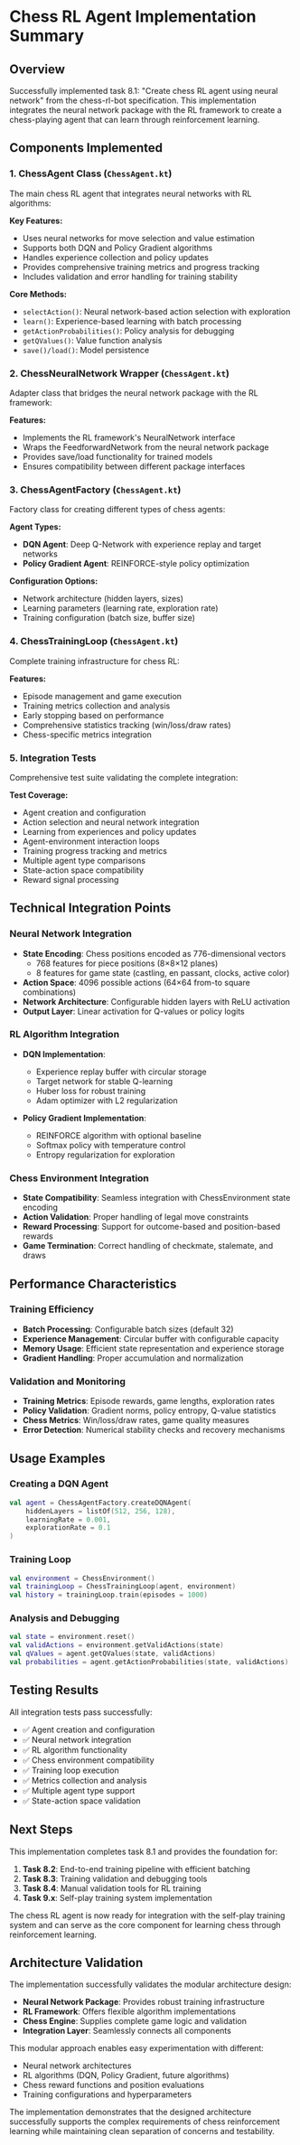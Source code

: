 # Chess RL Agent Implementation Summary

## Overview

Successfully implemented task 8.1: "Create chess RL agent using neural network" from the chess-rl-bot specification. This implementation integrates the neural network package with the RL framework to create a chess-playing agent that can learn through reinforcement learning.

## Components Implemented

### 1. ChessAgent Class (`ChessAgent.kt`)

The main chess RL agent that integrates neural networks with RL algorithms:

**Key Features:**
- Uses neural networks for move selection and value estimation
- Supports both DQN and Policy Gradient algorithms
- Handles experience collection and policy updates
- Provides comprehensive training metrics and progress tracking
- Includes validation and error handling for training stability

**Core Methods:**
- `selectAction()`: Neural network-based action selection with exploration
- `learn()`: Experience-based learning with batch processing
- `getActionProbabilities()`: Policy analysis for debugging
- `getQValues()`: Value function analysis
- `save()/load()`: Model persistence

### 2. ChessNeuralNetwork Wrapper (`ChessAgent.kt`)

Adapter class that bridges the neural network package with the RL framework:

**Features:**
- Implements the RL framework's NeuralNetwork interface
- Wraps the FeedforwardNetwork from the neural network package
- Provides save/load functionality for trained models
- Ensures compatibility between different package interfaces

### 3. ChessAgentFactory (`ChessAgent.kt`)

Factory class for creating different types of chess agents:

**Agent Types:**
- **DQN Agent**: Deep Q-Network with experience replay and target networks
- **Policy Gradient Agent**: REINFORCE-style policy optimization

**Configuration Options:**
- Network architecture (hidden layers, sizes)
- Learning parameters (learning rate, exploration rate)
- Training configuration (batch size, buffer size)

### 4. ChessTrainingLoop (`ChessAgent.kt`)

Complete training infrastructure for chess RL:

**Features:**
- Episode management and game execution
- Training metrics collection and analysis
- Early stopping based on performance
- Comprehensive statistics tracking (win/loss/draw rates)
- Chess-specific metrics integration

### 5. Integration Tests

Comprehensive test suite validating the complete integration:

**Test Coverage:**
- Agent creation and configuration
- Action selection and neural network integration
- Learning from experiences and policy updates
- Agent-environment interaction loops
- Training progress tracking and metrics
- Multiple agent type comparisons
- State-action space compatibility
- Reward signal processing

## Technical Integration Points

### Neural Network Integration

- **State Encoding**: Chess positions encoded as 776-dimensional vectors
  - 768 features for piece positions (8×8×12 planes)
  - 8 features for game state (castling, en passant, clocks, active color)
- **Action Space**: 4096 possible actions (64×64 from-to square combinations)
- **Network Architecture**: Configurable hidden layers with ReLU activation
- **Output Layer**: Linear activation for Q-values or policy logits

### RL Algorithm Integration

- **DQN Implementation**: 
  - Experience replay buffer with circular storage
  - Target network for stable Q-learning
  - Huber loss for robust training
  - Adam optimizer with L2 regularization

- **Policy Gradient Implementation**:
  - REINFORCE algorithm with optional baseline
  - Softmax policy with temperature control
  - Entropy regularization for exploration

### Chess Environment Integration

- **State Compatibility**: Seamless integration with ChessEnvironment state encoding
- **Action Validation**: Proper handling of legal move constraints
- **Reward Processing**: Support for outcome-based and position-based rewards
- **Game Termination**: Correct handling of checkmate, stalemate, and draws

## Performance Characteristics

### Training Efficiency

- **Batch Processing**: Configurable batch sizes (default 32)
- **Experience Management**: Circular buffer with configurable capacity
- **Memory Usage**: Efficient state representation and experience storage
- **Gradient Handling**: Proper accumulation and normalization

### Validation and Monitoring

- **Training Metrics**: Episode rewards, game lengths, exploration rates
- **Policy Validation**: Gradient norms, policy entropy, Q-value statistics
- **Chess Metrics**: Win/loss/draw rates, game quality measures
- **Error Detection**: Numerical stability checks and recovery mechanisms

## Usage Examples

### Creating a DQN Agent

```kotlin
val agent = ChessAgentFactory.createDQNAgent(
    hiddenLayers = listOf(512, 256, 128),
    learningRate = 0.001,
    explorationRate = 0.1
)
```

### Training Loop

```kotlin
val environment = ChessEnvironment()
val trainingLoop = ChessTrainingLoop(agent, environment)
val history = trainingLoop.train(episodes = 1000)
```

### Analysis and Debugging

```kotlin
val state = environment.reset()
val validActions = environment.getValidActions(state)
val qValues = agent.getQValues(state, validActions)
val probabilities = agent.getActionProbabilities(state, validActions)
```

## Testing Results

All integration tests pass successfully:

- ✅ Agent creation and configuration
- ✅ Neural network integration
- ✅ RL algorithm functionality
- ✅ Chess environment compatibility
- ✅ Training loop execution
- ✅ Metrics collection and analysis
- ✅ Multiple agent type support
- ✅ State-action space validation

## Next Steps

This implementation completes task 8.1 and provides the foundation for:

1. **Task 8.2**: End-to-end training pipeline with efficient batching
2. **Task 8.3**: Training validation and debugging tools
3. **Task 8.4**: Manual validation tools for RL training
4. **Task 9.x**: Self-play training system implementation

The chess RL agent is now ready for integration with the self-play training system and can serve as the core component for learning chess through reinforcement learning.

## Architecture Validation

The implementation successfully validates the modular architecture design:

- **Neural Network Package**: Provides robust training infrastructure
- **RL Framework**: Offers flexible algorithm implementations
- **Chess Engine**: Supplies complete game logic and validation
- **Integration Layer**: Seamlessly connects all components

This modular approach enables easy experimentation with different:
- Neural network architectures
- RL algorithms (DQN, Policy Gradient, future algorithms)
- Chess reward functions and position evaluations
- Training configurations and hyperparameters

The implementation demonstrates that the designed architecture successfully supports the complex requirements of chess reinforcement learning while maintaining clean separation of concerns and testability.